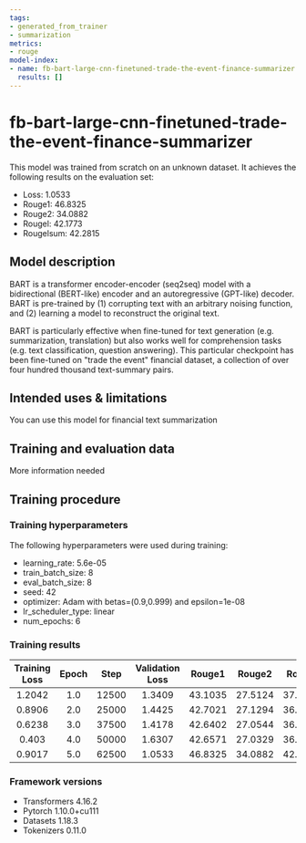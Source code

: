 ```yaml
---
tags:
- generated_from_trainer
- summarization
metrics:
- rouge
model-index:
- name: fb-bart-large-cnn-finetuned-trade-the-event-finance-summarizer
  results: []
---
```


<!-- This model card has been generated automatically according to the information the Trainer had access to. You
should probably proofread and complete it, then remove this comment. -->

# fb-bart-large-cnn-finetuned-trade-the-event-finance-summarizer

This model was trained from scratch on an unknown dataset.
It achieves the following results on the evaluation set:
- Loss: 1.0533
- Rouge1: 46.8325
- Rouge2: 34.0882
- Rougel: 42.1773
- Rougelsum: 42.2815

## Model description

BART is a transformer encoder-encoder (seq2seq) model with a bidirectional (BERT-like) encoder and an autoregressive (GPT-like) decoder. BART is pre-trained by (1) corrupting text with an arbitrary noising function, and (2) learning a model to reconstruct the original text.

BART is particularly effective when fine-tuned for text generation (e.g. summarization, translation) but also works well for comprehension tasks (e.g. text classification, question answering). This particular checkpoint has been fine-tuned on "trade the event" financial dataset, a collection of over four hundred thousand text-summary pairs.

## Intended uses & limitations

You can use this model for financial text summarization

## Training and evaluation data

More information needed

## Training procedure

### Training hyperparameters

The following hyperparameters were used during training:
- learning_rate: 5.6e-05
- train_batch_size: 8
- eval_batch_size: 8
- seed: 42
- optimizer: Adam with betas=(0.9,0.999) and epsilon=1e-08
- lr_scheduler_type: linear
- num_epochs: 6

### Training results

| Training Loss | Epoch | Step  | Validation Loss | Rouge1  | Rouge2  | Rougel  | Rougelsum |
|:-------------:|:-----:|:-----:|:---------------:|:-------:|:-------:|:-------:|:---------:|
| 1.2042        | 1.0   | 12500 | 1.3409          | 43.1035 | 27.5124 | 37.1669 | 37.3123   |
| 0.8906        | 2.0   | 25000 | 1.4425          | 42.7021 | 27.1294 | 36.8126 | 36.9497   |
| 0.6238        | 3.0   | 37500 | 1.4178          | 42.6402 | 27.0544 | 36.7028 | 36.8651   |
| 0.403         | 4.0   | 50000 | 1.6307          | 42.6571 | 27.0329 | 36.7036 | 36.8539   |
| 0.9017        | 5.0   | 62500 | 1.0533          | 46.8325 | 34.0882 | 42.1773 | 42.2815   |


### Framework versions

- Transformers 4.16.2
- Pytorch 1.10.0+cu111
- Datasets 1.18.3
- Tokenizers 0.11.0
